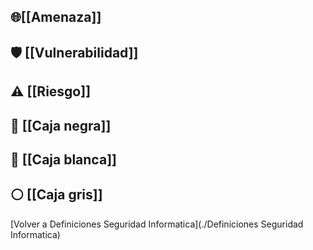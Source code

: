 ## **🌐[[Amenaza]]**
## **🛡️ [[Vulnerabilidad]]**
## ⚠️ **[[Riesgo]]**
## 🖤 **[[Caja negra]]**

## 🤍 **[[Caja blanca]]**

## ⚪ **[[Caja gris]]**

[Volver a Definiciones Seguridad Informatica](./Definiciones Seguridad Informatica)
